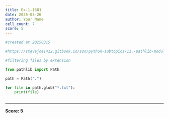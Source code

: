 ```yaml
---
title: Ex-1-1681
date: 2025-03-26
author: Your Name
cell_count: 7
score: 5
---
```


```python
#created at 20250315
```


```python
#https://stevejoe1412.gitbook.io/ssn/python-subtopics/11.-pathlib-module
```


```python
#filtering files by extension
```


```python
from pathlib import Path
```


```python
path = Path(".")
```


```python
for file in path.glob("*.txt"):
    print(file)
```


```python

```


---
**Score: 5**